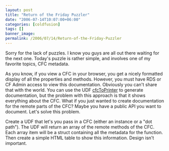 ```yaml
---
layout: post
title: "Return of the Friday Puzzler"
date: "2006-07-14T10:07:00+06:00"
categories: [coldfusion]
tags: []
banner_image: 
permalink: /2006/07/14/Return-of-the-Friday-Puzzler
---
```


Sorry for the lack of puzzles. I know you guys are all out there waiting for the next one. Today's puzzle is rather simple, and involves one of my favorite topics, CFC metadata.

As you know, if you view a CFC in your browser, you get a nicely formatted display of all the properties and methods. However, you must have RDS or CF Admin access to view this documentation. Obviously you can't share that with the world. You can use the UDF <a href="http://www.cflib.org/udf.cfm/cfctoprinter">cfcToPrinter</a> to generate documentation, but the problem with this approach is that it shows everything about the CFC. What if you just wanted to create documentation for the remote parts of the CFC? Maybe you have a public API you want to document. Let's solve this problem.

Create a UDF that let's you pass in a CFC (either an instance or a "dot path"). The UDF will return an array of the remote methods of the CFC. Each array item will be a struct containing all the metadata for the function. Then create a simple HTML table to show this information. Design isn't important.